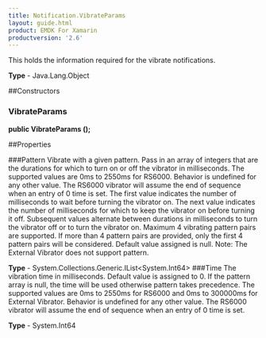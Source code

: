 ```yaml
---
title: Notification.VibrateParams
layout: guide.html 
product: EMDK For Xamarin 
productversion: '2.6' 
---
```

This holds the information required for the vibrate notifications.

**Type** - Java.Lang.Object

##Constructors
### VibrateParams 
**public VibrateParams ();**

##Properties

###Pattern
Vibrate with a given pattern. Pass in an array of integers that are the durations for which to turn on or off the vibrator in milliseconds. The supported values are 0ms to 2550ms for RS6000. Behavior is undefined for any other value. The RS6000 vibrator will assume the end of sequence when an entry of 0 time is set. The first value indicates the number of milliseconds to wait before turning the vibrator on. The next value indicates the number of milliseconds for which to keep the vibrator on before turning it off. Subsequent values alternate between durations in milliseconds to turn the vibrator off or to turn the vibrator on. Maximum 4 vibrating pattern pairs are supported. If more than 4 pattern pairs are provided, only the first 4 pattern pairs will be considered. Default value assigned is null. Note: The External Vibrator does not support pattern.

**Type** - System.Collections.Generic.IList<System.Int64>
###Time
The vibration time in milliseconds. Default value is assigned to 0. If the pattern array is null, the time will be used otherwise pattern takes precedence. The supported values are 0ms to 2550ms for RS6000 and 0ms to 300000ms for External Vibrator. Behavior is undefined for any other value. The RS6000 vibrator will assume the end of sequence when an entry of 0 time is set.

**Type** - System.Int64


